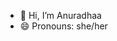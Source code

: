 - 👋 Hi, I’m Anuradhaa
- 😄 Pronouns: she/her
  

<!---
aiera123/aiera123 is a ✨ special ✨ repository because its `README.md` (this file) appears on your GitHub profile.
You can click the Preview link to take a look at your changes.
--->
